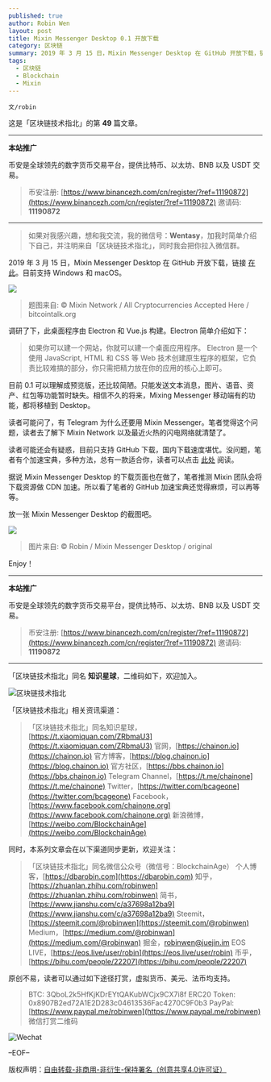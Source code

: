 ```yaml
---
published: true
author: Robin Wen
layout: post
title: Mixin Messenger Desktop 0.1 开放下载
category: 区块链
summary: 2019 年 3 月 15 日，Mixin Messenger Desktop 在 GitHub 开放下载，链接在此。目前支持 Windows 和 macOS。读者可能还会有疑惑，目前只支持 GitHub 下载，国内下载速度堪忧。没问题，笔者有个加速宝典，多种方法，总有一款适合你，读者可以点击此处阅读。据说 Mixin Messenger Desktop 的下载页面也在做了，笔者推测 Mixin 团队会将下载资源做 CDN 加速。所以看了笔者的 GitHub 加速宝典还觉得麻烦，可以再等等。放一张 Mixin Messenger Desktop 的截图吧。
tags:
  - 区块链
  - Blockchain
  - Mixin
---
```


`文/robin`

这是「区块链技术指北」的第 **49** 篇文章。

***

**本站推广**

币安是全球领先的数字货币交易平台，提供比特币、以太坊、BNB 以及 USDT 交易。

> 币安注册: [https://www.binancezh.com/cn/register/?ref=11190872](https://www.binancezh.com/cn/register/?ref=11190872)
> 邀请码: **11190872**

***

> 如果对我感兴趣，想和我交流，我的微信号：**Wentasy**，加我时简单介绍下自己，并注明来自「区块链技术指北」，同时我会把你拉入微信群。

2019 年 3 月 15 日，Mixin Messenger Desktop 在 GitHub 开放下载，链接 [在此](https://github.com/MixinNetwork/desktop-app/releases)。目前支持 Windows 和 macOS。

![](https://cdn.dbarobin.com/fIWTrII.png)

> 题图来自: © Mixin Network / All Cryptocurrencies Accepted Here / bitcointalk.org

调研了下，此桌面程序由 Electron 和 Vue.js 构建。Electron 简单介绍如下：

> 如果你可以建一个网站，你就可以建一个桌面应用程序。 Electron 是一个使用 JavaScript, HTML 和 CSS 等 Web 技术创建原生程序的框架，它负责比较难搞的部分，你只需把精力放在你的应用的核心上即可。

目前 0.1 可以理解成预览版，还比较简陋。只能发送文本消息，图片、语音、资产、红包等功能暂时缺失。相信不久的将来，Mixing Messenger 移动端有的功能，都将移植到 Desktop。

读者可能问了，有 Telegram 为什么还要用 Mixin Messenger。笔者觉得这个问题，读者去了解下 Mixin Network 以及最近火热的闪电网络就清楚了。

读者可能还会有疑惑，目前只支持 GitHub 下载，国内下载速度堪忧。没问题，笔者有个加速宝典，多种方法，总有一款适合你，读者可以点击 [此处](https://dbarobin.com/2017/01/24/github-acceleration-best-practices) 阅读。

据说 Mixin Messenger Desktop 的下载页面也在做了，笔者推测 Mixin 团队会将下载资源做 CDN 加速。所以看了笔者的 GitHub 加速宝典还觉得麻烦，可以再等等。

放一张 Mixin Messenger Desktop 的截图吧。

![](https://cdn.dbarobin.com/TKk9ssY.png)

> 图片来自: © Robin / Mixin Messenger Desktop / original

Enjoy！

***

**本站推广**

币安是全球领先的数字货币交易平台，提供比特币、以太坊、BNB 以及 USDT 交易。

> 币安注册: [https://www.binancezh.com/cn/register/?ref=11190872](https://www.binancezh.com/cn/register/?ref=11190872)
> 邀请码: **11190872**

***

「区块链技术指北」同名 **知识星球**，二维码如下，欢迎加入。

![区块链技术指北](https://cdn.dbarobin.com/3YzonTR.png)

「区块链技术指北」相关资讯渠道：

> 「区块链技术指北」同名知识星球，[https://t.xiaomiquan.com/ZRbmaU3](https://t.xiaomiquan.com/ZRbmaU3)
> 官网，[https://chainon.io](https://chainon.io)
> 官方博客，[https://blog.chainon.io](https://blog.chainon.io)
> 官方社区，[https://bbs.chainon.io](https://bbs.chainon.io)
> Telegram Channel，[https://t.me/chainone](https://t.me/chainone)
> Twitter，[https://twitter.com/bcageone](https://twitter.com/bcageone)
> Facebook，[https://www.facebook.com/chainone.org](https://www.facebook.com/chainone.org)
> 新浪微博，[https://weibo.com/BlockchainAge](https://weibo.com/BlockchainAge)

同时，本系列文章会在以下渠道同步更新，欢迎关注：

> 「区块链技术指北」同名微信公众号（微信号：BlockchainAge）
> 个人博客，[https://dbarobin.com](https://dbarobin.com)
> 知乎，[https://zhuanlan.zhihu.com/robinwen](https://zhuanlan.zhihu.com/robinwen)
> 简书，[https://www.jianshu.com/c/a37698a12ba9](https://www.jianshu.com/c/a37698a12ba9)
> Steemit，[https://steemit.com/@robinwen](https://steemit.com/@robinwen)
> Medium，[https://medium.com/@robinwan](https://medium.com/@robinwan)
> 掘金，[robinwen@juejin.im](https://juejin.im/user/5673ccae60b2260ee435f89a/posts)
> EOS LIVE，[https://eos.live/user/robin](https://eos.live/user/robin)
> 币乎，[https://bihu.com/people/22207](https://bihu.com/people/22207)

原创不易，读者可以通过如下途径打赏，虚拟货币、美元、法币均支持。

> BTC: 3QboL2k5HfKjKDrEYtQAKubWCjx9CX7i8f
> ERC20 Token: 0x8907B2ed72A1E2D283c04613536Fac4270C9F0b3
> PayPal: [https://www.paypal.me/robinwen](https://www.paypal.me/robinwen)
> 微信打赏二维码

![Wechat](https://cdn.dbarobin.com/SzoNl5b.jpg)

–EOF–

版权声明：[自由转载-非商用-非衍生-保持署名（创意共享4.0许可证）](http://creativecommons.org/licenses/by-nc-nd/4.0/deed.zh)
